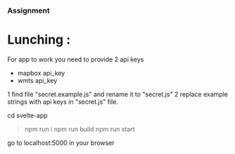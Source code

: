 ### Assignment

# Lunching :

For app to work you need to provide 2 api keys
 - mapbox api_key 
 - wmts api_key 

1 find file "secret.example.js" and rename it to "secret.js"
2 replace example strings with api keys in "secret.js" file.

cd svelte-app
> npm run i
> npm run build
> npm run start

go to localhost:5000 in your browser